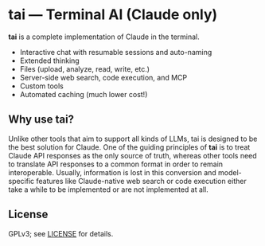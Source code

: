 # tai — Terminal AI (Claude only)

**tai** is a complete implementation of Claude in the terminal.
- Interactive chat with resumable sessions and auto-naming
- Extended thinking
- Files (upload, analyze, read, write, etc.)
- Server-side web search, code execution, and MCP
- Custom tools
- Automated caching (much lower cost!)

## Why use tai?

Unlike other tools that aim to support all kinds of LLMs, tai is designed to be the best solution for Claude.
One of the guiding principles of **tai** is to treat Claude API responses as the only source of truth, whereas other tools need to translate
API responses to a common format in order to remain interoperable. Usually, information is lost in this conversion and model-specific
features like Claude-native web search or code execution either take a while to be implemented or are not implemented at all.

## License

GPLv3; see [LICENSE](LICENSE.txt) for details.

